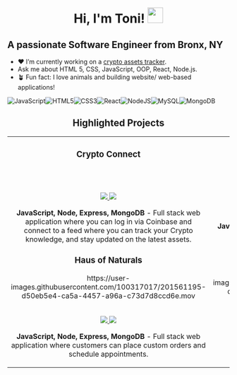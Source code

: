 <h1 align="center">Hi, I'm Toni! <img src="https://media.giphy.com/media/hvRJCLFzcasrR4ia7z/giphy.gif" width="35"></h1>


## A passionate Software Engineer from Bronx, NY

  - ❤️ I’m currently working on a [crypto assets tracker]().
  - Ask me about HTML 5, CSS, JavaScript, OOP, React, Node.js.
  - 🪴 Fun fact: I love animals and building website/ web-based applications!
 

![JavaScript](https://img.shields.io/badge/javascript-%23323330.svg?style=for-the-badge&logo=javascript&logoColor=%23F7DF1E)![HTML5](https://img.shields.io/badge/html5-%23E34F26.svg?style=for-the-badge&logo=html5&logoColor=white)![CSS3](https://img.shields.io/badge/css3-%231572B6.svg?style=for-the-badge&logo=css3&logoColor=white)![React](https://img.shields.io/badge/react-%2320232a.svg?style=for-the-badge&logo=react&logoColor=%2361DAFB)![NodeJS](https://img.shields.io/badge/node.js-6DA55F?style=for-the-badge&logo=node.js&logoColor=white)![MySQL](https://img.shields.io/badge/mysql-%2300f.svg?style=for-the-badge&logo=mysql&logoColor=white)![MongoDB](https://img.shields.io/badge/MongoDB-%234ea94b.svg?style=for-the-badge&logo=mongodb&logoColor=white)



<h2 align="center">Highlighted Projects </h2>
<div align="center">
<table>
<tr>
<td width="50%">
<h3 align="center" color="white">Crypto Connect</h2>
<div align="center" >  
<a href='https://cryptoconnect.netlify.app/'> 
</a>
 
 
  
<br>
<br>
<p>
  <a href="https://github.com/toniwilliams1/crypto-connect" target="_blank">
  
<img src="https://img.shields.io/badge/Code-black?style=for-the-badge&logo=github"/>
    
<a href="https://crpyotconnect.app/" target="_blank">
<img src="https://img.shields.io/badge/-website-green?style=for-the-badge&color=cb7e67"/>
</a>
</p>
<p><strong>JavaScript, Node, Express, MongoDB</strong> - Full stack web application where you can log in via Coinbase and connect to a feed where you can track your Crypto knowledge, and stay updated on the latest assets.</p>
</div>
  <h3 align="center" color="white">Haus of Naturals</h2>
<div align="center"   
<a href='https://github.com/toniwilliams01/levelground-MMA'> 
</a>
https://user-images.githubusercontent.com/100317017/201561195-d50eb5e4-ca5a-4457-a96a-c73d7d8ccd6e.mov  
<br>
<br>
<p>
  <a href="https://github.com/toniwilliams1/levelground-mma" target="_blank">
<img src="https://img.shields.io/badge/Code-black?style=for-the-badge&logo=github"/>
<a href="https://github.com/toniwilliams1/levelground-mma" target="_blank">
<img src="https://img.shields.io/badge/-website-green?style=for-the-badge&color=cb7e67"/>
</a>
</p>
<p><strong>JavaScript, Node, Express, MongoDB </strong> - Full stack web application where customers can place custom orders and schedule appointments. </p>
</div>
</td>
<td width="50%">
<h3 align="center" color="white">Haus of Naturals</h2>
<div align="center" >  
<a href='https://toniwilliams.netlify.app'>
</a>
<br>
<br>
<p>
<a href="https://toniwilliams.netlify.app" target="_blank">
<img src="https://img.shields.io/badge/Code-black?style=for-the-badge&logo=github"/>
</a>  
<a href="https://toniwilliams.netlify.app" target="_blank">
<img src="https://img.shields.io/badge/-website-green?style=for-the-badge&color=cb7e67"/>
</a>
</p>
<p><strong>JavaScript, HTML5, CSS3</strong> - Portfolio site displaying my projects.</p>
</div>
  <h3 align="center" color="white">Top Shot</h2>
<div align="center" >  
<a href='https://nasas-astronomy-picture-of-the-day.netlify.app/'>
</a>
https://user-images.githubusercontent.com/100317017/201561706-cff21eeb-cab1-4557-8d86-cbffa6ba27e3.mov
<br>
<br>
<p>
<a href="https://github.com/toniwilliams1/NASA-Astronomy-Picture-Of-The-Day" target="_blank">
<img src="https://img.shields.io/badge/Code-black?style=for-the-badge&logo=github"/>
</a>  
<a href="nasas-astronomy-picture-of-the-day.netlify.app/" target="_blank">
<img src="https://img.shields.io/badge/-website-green?style=for-the-badge&color=cb7e67"/>
</a>
</p>
<p><strong>JavaScript, HTML5, CSS3</strong> -A fully modern and responsive web site for Top Shot Photography.</p>
</div>
</table>
  


  

